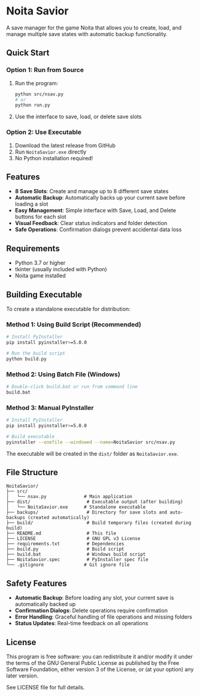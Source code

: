 # Noita Savior

A save manager for the game Noita that allows you to create, load, and manage multiple save states with automatic backup functionality.

## Quick Start

### Option 1: Run from Source
1. Run the program:
   ```bash
   python src/nsav.py
   # or
   python run.py
   ```

2. Use the interface to save, load, or delete save slots

### Option 2: Use Executable
1. Download the latest release from GitHub
2. Run `NoitaSavior.exe` directly
3. No Python installation required!

## Features

- **8 Save Slots**: Create and manage up to 8 different save states
- **Automatic Backup**: Automatically backs up your current save before loading a slot
- **Easy Management**: Simple interface with Save, Load, and Delete buttons for each slot
- **Visual Feedback**: Clear status indicators and folder detection
- **Safe Operations**: Confirmation dialogs prevent accidental data loss

## Requirements

- Python 3.7 or higher
- tkinter (usually included with Python)
- Noita game installed

## Building Executable

To create a standalone executable for distribution:

### Method 1: Using Build Script (Recommended)
```bash
# Install PyInstaller
pip install pyinstaller>=5.0.0

# Run the build script
python build.py
```

### Method 2: Using Batch File (Windows)
```bash
# Double-click build.bat or run from command line
build.bat
```

### Method 3: Manual PyInstaller
```bash
# Install PyInstaller
pip install pyinstaller>=5.0.0

# Build executable
pyinstaller --onefile --windowed --name=NoitaSavior src/nsav.py
```

The executable will be created in the `dist/` folder as `NoitaSavior.exe`.

## File Structure

```
NoitaSavior/
├── src/
│   └── nsav.py              # Main application
├── dist/                     # Executable output (after building)
│   └── NoitaSavior.exe      # Standalone executable
├── backups/                  # Directory for save slots and auto-backups (created automatically)
├── build/                    # Build temporary files (created during build)
├── README.md                 # This file
├── LICENSE                   # GNU GPL v3 License
├── requirements.txt          # Dependencies
├── build.py                  # Build script
├── build.bat                 # Windows build script
├── NoitaSavior.spec          # PyInstaller spec file
└── .gitignore               # Git ignore file
```

## Safety Features

- **Automatic Backup**: Before loading any slot, your current save is automatically backed up
- **Confirmation Dialogs**: Delete operations require confirmation
- **Error Handling**: Graceful handling of file operations and missing folders
- **Status Updates**: Real-time feedback on all operations

## License

This program is free software: you can redistribute it and/or modify
it under the terms of the GNU General Public License as published by
the Free Software Foundation, either version 3 of the License, or
(at your option) any later version.

See LICENSE file for full details.